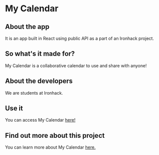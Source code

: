 # My Calendar 

## About the app

It is an app built in React using public API as a part of an Ironhack project.

## So what's it made for?

My Calendar is a collaborative calendar to use and share with anyone!

## About the developers

We are students at Ironhack.

## Use it

You can access My Calendar <a href="https://mycalendar-ironhack.netlify.app/">here!</a>

## Find out more about this project 

You can learn more about My Calendar <a href="">here.</a> 
